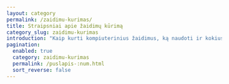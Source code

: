 ```yaml
---
layout: category
permalink: /zaidimu-kurimas/
title: Straipsniai apie žaidimų kūrimą
category_slug: zaidimu-kurimas
introduction: "Kaip kurti kompiuterinius žaidimus, ką naudoti ir kokius įrankius su savimi reikia turėti."
pagination:
  enabled: true
  category: zaidimu-kurimas
  permalink: /puslapis-:num.html
  sort_reverse: false
---
```


